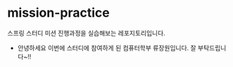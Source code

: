 # mission-practice
스프링 스터디 미션 진행과정을 실습해보는 레포지토리입니다.

- 안녕하세요 이번에 스터디에 참여하게 된 컴퓨터학부 류장원입니다. 잘 부탁드립니다~!!
